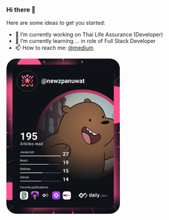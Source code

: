 ### Hi there 👋

Here are some ideas to get you started:

- 🔭 I’m currently working on Thai Life Assurance (Developer)
- 🌱 I’m currently learning ... in role of Full Stack Developer
- 📫 How to reach me: <a href="https://medium.com/@newzpanuwat">@medium</a>

<a href="https://app.daily.dev/newzpanuwat"><img src="devcard.svg" width="300" alt="New Panuwat's Dev Card"/></a>
